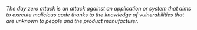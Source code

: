_The day zero attack is an attack against an application or system that aims to execute malicious code thanks to the knowledge of vulnerabilities that are unknown to people and the product manufacturer._